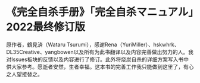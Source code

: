 # 《完全自杀手册》「完全自杀マニュアル」2022最终修订版
原作者，鶴見済（Wataru Tsurumi），感谢Rena（YuriMiller）、hskwhrk、DL35Creative、yangbowen以及所有为此书翻译以及内容完善做出努力的人。我对Issues板块的反馈以及内容进行了修订。此外将烧炭自杀的详细方案写入书中供大家参考。愿逝者安然，生者幸福。这本书的完善工作我只能做到这里了，有心之人望接替之。
